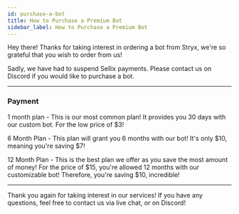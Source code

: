 ```yaml
---
id: purchase-a-bot
title: How to Purchase a Premium Bot
sidebar_label: How to Purchase a Premium Bot
---
```


Hey there! Thanks for taking interest in ordering a bot from Stryx, we're so grateful that you wish to order from us!

Sadly, we have had to suspend Sellix payments. Please contact us on Discord if you would like to purchase a bot.

---

### Payment

1 month plan - This is our most common plan! It provides you 30 days with our custom bot. For the low price of $3!

6 Month Plan - This plan will grant you 6 months with our bot! It's only $10, meaning you're saving $7!

12 Month Plan - This is the best plan we offer as you save the most amount of money! For the price of $15, you're allowed 12 months with our customizable bot! Therefore, you're saving $10, incredible!

---

Thank you again for taking interest in our services! If you have any questions, feel free to contact us via live chat, or on Discord!